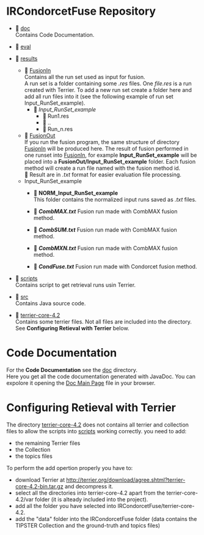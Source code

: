 
# IRCondorcetFuse Repository 
* :file_folder: [doc](doc/)  
   Contains Code Documentation. 
* :file_folder: [eval](eval/)
* :open_file_folder: [results](results/)  
   - :open_file_folder: [FusionIn](results/FusionIn/)  
   Contains all the run set used as input for fusion.  
   A run set is a folder containing some *.res* files. One *file.res* is a run created with Terrier. 
   To add a new run set create a folder here and add all run files into it (see the following example of run set Input_RunSet_example).
        * :open_file_folder: *Input_RunSet_example*
          + :page_facing_up: Run1.res
          + :page_facing_up: ..  
          + :page_facing_up: Run_n.res   
          
    + :open_file_folder: [FusionOut](results/FusionOut/)  
    If you run the fusion program, the same structure of directory [FusionIn](results/FusionIn/) will be produced here. 
    The result of fusion performed in one runset into [FusionIn](results/FusionIn/), for example **Input_RunSet_example**
    will be placed into a **FusionOut/Input_RunSet_example** folder. 
    Each fusion method will create a run file named with the fusion method id.  
    :paperclip: Result are in *.txt* format for easier evaluation file processing. 
     * Input_RunSet_example
          + :file_folder: **NORM_Input_RunSet_example**   
          This folder contains the normalized input runs saved as *.txt* files. 
          
          
          + :page_facing_up: ***CombMAX.txt*** Fusion run made with CombMAX fusion method. 
          + :page_facing_up: ***CombSUM.txt*** Fusion run made with CombMAX  fusion method. 
          + :page_facing_up: ***CombMXN.txt*** Fusion run made with CombMAX  fusion method. 
          + :page_facing_up: ***CondFuse.txt*** Fusion run made with Condorcet fusion method. 
    
* :file_folder: [scripts](scripts/)  
   Contains script to get retrieval runs usin Terrier. 
* :file_folder: [src](src/)  
   Contains Java source code. 
* :file_folder: [terrier-core-4.2](terrier-core-4.2/)  
    Contains some terrier files. Not all files are included into the directory.   
    See **Configuring Retieval with Terrier** below. 


# Code Documentation 
  For the **Code Documentation** see the [doc](doc/) directory.  
  Here you get all the code documentation generated with JavaDoc. You can expolore it opening the [Doc Main Page](doc/index.html) file in your browser. 

# Configuring Retieval with Terrier 
The directory [terrier-core-4.2](terrier-core-4.2/) does not contains all terrier and collection files to allow the scripts into [scripts](scripts/) working correctly. 
you need to add: 
* the remaining Terrier files 
* the Collection
* the topics files

To perform the add opertion properly you have to:
* download Terrier at <http://terrier.org/download/agree.shtml?terrier-core-4.2-bin.tar.gz> and decompress it. 
* select all the directories into terrier-core-4.2 apart from the terrier-core-4.2/var folder (it is alteady included into the project). 
* add all the folder you have selected into IRCondorcetFuse/terrier-core-4.2. 
* add the "data" folder into the IRCondorcetFuse folder (data contains the TIPSTER Collection and the ground-truth and topics files)
